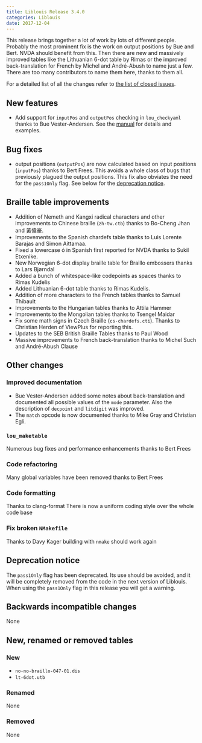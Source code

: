 ```yaml
---
title: Liblouis Release 3.4.0
categories: Liblouis
date: 2017-12-04
---
```


This release brings together a lot of work by lots of different people. Probably the most prominent fix is the work on output positions by Bue and Bert. NVDA should benefit from this. Then there are new and massively improved tables like the Lithuanian 6-dot table by Rimas or the improved back-translation for French by Michel and André-Abush to name just a few. There are too many contributors to name them here, thanks to them all.

For a detailed list of all the changes refer to [the list of closed issues](https://github.com/liblouis/liblouis/milestone/14?closed=1).

## New features

- Add support for `inputPos` and `outputPos` checking in `lou_checkyaml` thanks to Bue Vester-Andersen. See the [manual](/documentation/liblouis.html#lou_005fcheckyaml) for details and examples.


## Bug fixes

- output positions (`outputPos`) are now calculated based on input positions (`inputPos`) thanks to Bert Frees. This avoids a whole class of bugs that previously plagued the output positions. This fix also obviates the need for the `pass1Only` flag. See below for the [deprecation notice](#deprecation-notice).


## Braille table improvements

-   Addition of Nemeth and Kangxi radical characters and other improvements to Chinese braille (`zh-tw.ctb`) thanks to Bo-Cheng Jhan and 黃偉豪.
-   Improvements to the Spanish chardefs table thanks to Luis Lorente Barajas and Simon Aittamaa.
-   Fixed a lowercase ó in Spanish first reported for NVDA thanks to Sukil Etxenike.
-   New Norwegian 6-dot display braille table for Braillo embossers thanks to Lars Bjørndal
-   Added a bunch of whitespace-like codepoints as spaces thanks to Rimas Kudelis
-   Added Lithuanian 6-dot table thanks to Rimas Kudelis.
-   Addition of more characters to the French tables thanks to Samuel Thibault
-   Improvements to the Hungarian tables thanks to Attila Hammer
-   Improvements to the Mongolian tables thanks to Tsengel Maidar
-   Fix some math signs in Czech Braille (`cs-chardefs.cti`). Thanks to Christian Herden of ViewPlus for reporting this.
-   Updates to the SEB British Braille Tables thanks to Paul Wood
-   Massive improvements to French back-translation thanks to Michel Such and André-Abush Clause


## Other changes


### Improved documentation

-   Bue Vester-Andersen added some notes about back-translation and documented all possible values of the `mode` parameter. Also the description of `decpoint` and `litdigit` was improved.
-   The `match` opcode is now documented thanks to Mike Gray and Christian Egli.


### `lou_maketable`

Numerous bug fixes and performance enhancements thanks to Bert Frees


### Code refactoring

Many global variables have been removed thanks to Bert Frees


### Code formatting

Thanks to clang-format There is now a uniform coding style over the whole code base


### Fix broken `NMakefile`

Thanks to Davy Kager building with `nmake` should work again


## Deprecation notice

The `pass1Only` flag has been deprecated. Its use should be avoided, and it will be completely removed from the code in the next version of Liblouis. When using the `pass1Only` flag in this release you will get a warning.


## Backwards incompatible changes

None


## New, renamed or removed tables


### New

- `no-no-braillo-047-01.dis`
- `lt-6dot.utb`


### Renamed

None


### Removed

None



